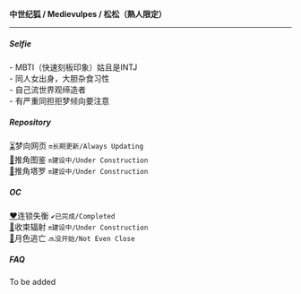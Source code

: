 <p><b>中世纪狐 / Medievulpes / 松松（熟人限定）</b></p>

---
##### Selfie
<p>
  - MBTI（快速刻板印象）姑且是INTJ<br>
  - 同人女出身，大胆杂食习性<br>
  - 自己流世界观缔造者<br>
  - 有严重同担拒梦倾向要注意
</p>

##### Repository
[⏳](https://medievulpes.github.io/OikaDion/)梦向网页 <code>🔛长期更新/Always Updating</code><br>
[💎](https://medievulpes.github.io/Miracle-22/)推角图鉴 <code>🔛建设中/Under Construction</code><br>
[🔮](https://medievulpes.github.io/Tarot/)推角塔罗 <code>🔛建设中/Under Construction</code>

##### OC
[❤️](https://medievulpes.github.io/LD/)连锁失衡 <code>✔️已完成/Completed</code><br>
[💚](https://medievulpes.github.io/RC/)收束辐射 <code>🔛建设中/Under Construction</code><br>
[💙](https://medievulpes.github.io/ME/)月色逃亡 <code>🔜没开始/Not Even Close</code><br>

##### FAQ
<p>
To be added
</p>

<!--
**Medievulpe/Medievulpe** is a ✨ _special_ ✨ repository because its `README.md` (this file) appears on your GitHub profile.

Here are some ideas to get you started:

- 🔭 I’m currently working on ...
- 🌱 I’m currently learning ...
- 👯 I’m looking to collaborate on ...
- 🤔 I’m looking for help with ...
- 💬 Ask me about ...
- 📫 How to reach me: ...
- 😄 Pronouns: ...
- ⚡ Fun fact: ...
-->
